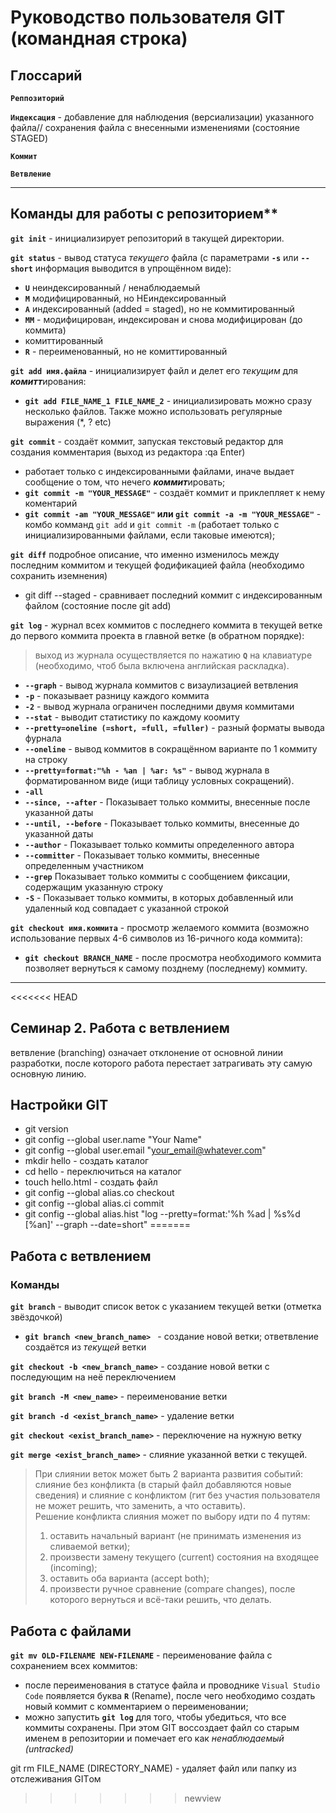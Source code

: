 # Руководство пользователя GIT (командная строка)

## Глоссарий

**`Реппозиторий`**

**`Индексация`** - добавление для наблюдения (версиализации) указанного файла// сохранения файла с внесенными изменениями (состояние STAGED)

**`Коммит`**

**`Ветвление`**
***
## Команды для работы с репозиторием**

**`git init`** - инициализирует репозиторий в такущей директории.

**`git status`** - вывод статуса *текущего* файла (с параметрами **`-s`** или **`--short`** информация выводится в упрощённом виде):
* **`U`** неиндексированный / ненаблюдаемый
* **`M`** модифицированный, но НЕиндексированный
* **`A`** индексированный (added = staged), но не коммитированный
* **`MM`** - модифицирован, индексирован и снова модифицирован (до коммита)
* комиттированный
* **`R`** - переименованный, но не комиттированный

**`git add имя.файла`** - инициализирует файл и делет его *текущим* для ***комитт***ирования:
* **`git add FILE_NAME_1 FILE_NAME_2`** - инициализировать можно сразу несколько файлов. Также можно использовать регулярные выражения (*, ? etc)

**`git commit`** - создаёт коммит, запуская текстовый редактор для создания комментария (выход из редактора :qa Enter) 
* работает только с индексированными файлами, иначе выдает сообщение о том, что нечего ***коммит***ировать;
* **`git commit -m "YOUR_MESSAGE"`** - создаёт коммит и приклепляет к нему коментарий
* **`git commit -am "YOUR_MESSAGE"` или `git commit -a -m "YOUR_MESSAGE"`** - комбо комманд `git add` и `git commit -m` (работает только с инициализированными файлами, если таковые имеются);

**`git diff`** подробное описание, что именно изменилось между последним коммитом и текущей фодификацией файла (необходимо сохранить иземнения)
* git diff --staged - сравнивает последний коммит с индексированным файлом (состояние после git add)

**`git log`** - журнал всех коммитов с последнего коммита в текущей ветке до первого коммита проекта в главной ветке (в обратном порядке):
>выход из журнала осуществляется по нажатию **`Q`** на клавиатуре (необходимо, чтоб была включена английская раскладка). 
* **`--graph`** - вывод журнала коммитов с визаулизацией ветвления
* **`-p`** - показывает разницу каждого коммита
* **`-2`** - вывод журнала ограничен последними двумя коммитами
* **`--stat`** - выводит статистику по каждому коомиту
* **`--pretty=oneline (=short, =full, =fuller)`** - разный форматы вывода фурнала
* **`--oneline`** - вывод коммитов в сокращённом варианте по 1 коммиту на строку
* **`--pretty=format:"%h - %an | %ar: %s"`** - вывод журнала в форматированном виде (ищи таблицу условных сокращений).
* **`-all`** 
* **`--since, --after`** - Показывает только коммиты, внесенные после указанной 
даты
* **`--until, --before`** - Показывает только коммиты, внесенные до указанной даты
* **`--author`** - Показывает только коммиты определенного автора
* **`--committer`** - Показывает только коммиты, внесенные определенным 
участником
* **`--grep`** Показывает только коммиты с сообщением фиксации, содержащим указанную строку
* **`-S`** - Показывает только коммиты, в которых добавленный или удаленный код совпадает с указанной строкой


**`git checkout имя.коммита`** - просмотр желаемого коммита (возможно использование первых 4-6 символов из 16-ричного кода коммита):
* **`git checkout BRANCH_NAME`** - после просмотра необходимого коммита позволяет вернуться к самому позднему (последнему) коммиту.

***

<<<<<<< HEAD
## Семинар 2. Работа с ветвлением
ветвление (branching) означает отклонение от основной линии разработки, после которого работа перестает затрагивать эту самую основную линию.

## Настройки GIT
* git version
* git config --global user.name "Your Name"
* git config --global user.email "your_email@whatever.com"
* mkdir hello - создать каталог
* cd hello - переключиться на каталог
* touch hello.html - создать файл
* git config --global alias.co checkout
* git config --global alias.ci commit
* git config --global alias.hist "log --pretty=format:'%h %ad | %s%d [%an]' --graph --date=short"
=======
## Работа с ветвлением

### **Команды**
**`git branch`** - выводит список веток с указанием текущей ветки (отметка звёздочкой)

* **`git branch <new_branch_name> `** - создание новой ветки; ответвление создаётся из *текущей* ветки

**`git checkout -b <new_branch_name>`** - создание новой ветки с последующим на неё переключением

**`git branch -M <new_name>`** - переименование ветки

**`git branch -d <exist_branch_name>`** - удаление ветки

**`git checkout <exist_branch_name>`** - переключение на нужную ветку

**`git merge <exist_branch_name>`** - слияние указанной ветки с текущей.
> При слиянии веток может быть 2 варианта развития событий: слияние без конфликта (в старый файл добавляются новые сведения) и слияние с конфликтом (гит без участия пользователя не может решить, что заменить, а что оставить).  
Решение конфликта слияния может по выбору идти по 4 путям:
>1. оставить начальный вариант (не принимать изменения из сливаемой ветки);
>2. произвести замену текущего (current) состояния на входящее (incoming);
>3. оставить оба варианта (accept both);
>4. произвести ручное сравнение (compare changes), после которого вернуться и всё-таки решить, что делать.

## Работа с файлами
**`git mv OLD-FILENAME NEW-FILENAME`** - переименование файла с сохранением всех коммитов:
* после переименования в статусе файла и проводнике `Visual Studio Code` появляется буква **`R`** (Rename), после чего необходимо создать новый коммит с комментарием о переименовании;
* можно запустить **`git log`** для того, чтобы убедиться, что все коммиты сохранены. При этом GIT воссоздает файл со старым именем в репозитории и помечает его как *ненаблюдаемый (untracked)*

git rm FILE_NAME (DIRECTORY_NAME) - удаляет файл или папку из отслеживания GITом
>>>>>>> newview
